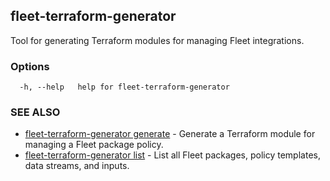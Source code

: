 ## fleet-terraform-generator

Tool for generating Terraform modules for managing Fleet integrations.

### Options

```
  -h, --help   help for fleet-terraform-generator
```

### SEE ALSO

* [fleet-terraform-generator generate](fleet-terraform-generator_generate.md)	 - Generate a Terraform module for managing a Fleet package policy.
* [fleet-terraform-generator list](fleet-terraform-generator_list.md)	 - List all Fleet packages, policy templates, data streams, and inputs.


